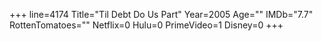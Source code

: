 +++
line=4174
Title="Til Debt Do Us Part"
Year=2005
Age=""
IMDb="7.7"
RottenTomatoes=""
Netflix=0
Hulu=0
PrimeVideo=1
Disney=0
+++

